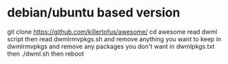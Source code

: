 # debian/ubuntu based version

git clone https://github.com/killertofus/awesome/ cd awesome read dwml script then read dwmlrmvpkgs.sh 
and remove anything you want to keep in dwmlrmvpkgs and remove any packages you don't want in dwmlpkgs.txt then ./dwml.sh
then reboot
